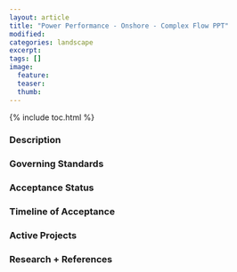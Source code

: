 ```yaml
---
layout: article
title: "Power Performance - Onshore - Complex Flow PPT"
modified:
categories: landscape
excerpt: 
tags: []
image:
  feature:
  teaser:
  thumb:
---
```

{% include toc.html %}
### Description
### Governing Standards
### Acceptance Status
### Timeline of Acceptance
### Active Projects
### Research + References

